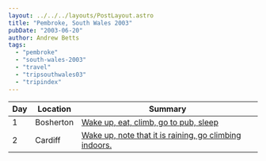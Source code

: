 ```yaml
---
layout: ../../../layouts/PostLayout.astro
title: "Pembroke, South Wales 2003"
pubDate: "2003-06-20"
author: Andrew Betts
tags: 
  - "pembroke"
  - "south-wales-2003"
  - "travel"
  - "tripsouthwales03"
  - "tripindex"
---
```


| Day | Location | Summary |
| --- | --- | --- |
| 1 | Bosherton | [Wake up, eat, climb, go to pub, sleep](http://trib.tv/2003/06/day-1.html) |
| 2 | Cardiff | [Wake up, note that it is raining, go climbing indoors.](http://trib.tv/2003/06/day-2.html) |
